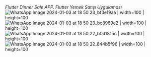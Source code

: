 *Flutter Dinner Sale APP.*
*Flutter Yemek Satışı Uygulaması*
![WhatsApp Image 2024-01-03 at 18 50 23_bf3e19aa | width=100 | height=100](https://github.com/Athena65/Dinner_Project_Flutter/assets/41066333/0387ffe8-58cd-4602-82d6-c43e529db1d1)
![WhatsApp Image 2024-01-03 at 18 50 23_bc3969e2 | width=100 | height=100](https://github.com/Athena65/Dinner_Project_Flutter/assets/41066333/80597b69-44d8-4b90-9d89-62fbefafb7f0)
![WhatsApp Image 2024-01-03 at 18 50 22_b0d1815c | width=100 | height=100](https://github.com/Athena65/Dinner_Project_Flutter/assets/41066333/f3fe8de3-d7d3-4ffe-9771-a145f0274811)
![WhatsApp Image 2024-01-03 at 18 50 22_844b5f96 | width=100 | height=100](https://github.com/Athena65/Dinner_Project_Flutter/assets/41066333/c8e8e4b0-30ba-495f-92fe-0c1775974560)
